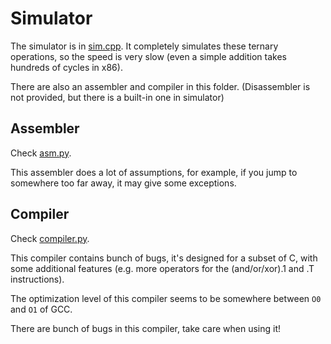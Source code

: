 # Simulator

The simulator is in [sim.cpp](sim.cpp). It completely simulates these ternary operations, so the speed is very slow (even a simple addition takes hundreds of cycles in x86).

There are also an assembler and compiler in this folder. (Disassembler is not provided, but there is a built-in one in simulator)

## Assembler

Check [asm.py](asm.py).

This assembler does a lot of assumptions, for example, if you jump to somewhere too far away, it may give some exceptions.

## Compiler

Check [compiler.py](compiler.py).

This compiler contains bunch of bugs, it's designed for a subset of C, with some additional features (e.g. more operators for the (and/or/xor).1 and .T instructions).

The optimization level of this compiler seems to be somewhere between `O0` and `O1` of GCC.

There are bunch of bugs in this compiler, take care when using it!